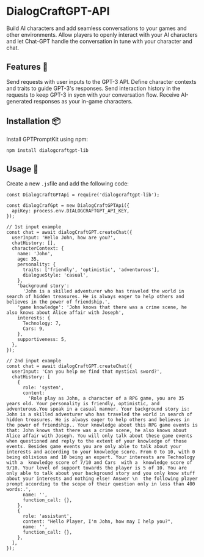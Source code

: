 # DialogCraftGPT-API

Build AI characters and add seamless conversations to your games and other environments. 
Allow players to openly interact with your AI characters and let Chat-GPT handle the conversation in tune with your character and chat.

## Features 🎁

Send requests with user inputs to the GPT-3 API.
Define character contexts and traits to guide GPT-3's responses.
Send interaction history in the requests to keep GPT-3 in sycn with your conversation flow.
Receive AI-generated responses as your in-game characters.

## Installation 📦

Install GPTPromptKit using npm:

```
npm install dialogcraftgpt-lib
```




## Usage 🚀
Create a new `.js`file and add the following code:

```
const DialogCraftGPTApi = require('dialogcraftgpt-lib');

const dialogCrafGpt = new DialogCraftGPTApi({
  apiKey: process.env.DIALOGCRAFTGPT_API_KEY,
});

// 1st input example
const chat = await dialogCraftGPT.createChat({
  userInput: 'Hello John, how are you?',
  chatHistory: [],
  characterContext: {
    name: 'John',
    age: 35,
    personality: {
      traits: ['friendly', 'optimistic', 'adventurous'],
      dialogueStyle: 'casual',
    },
    'background story':
      'John is a skilled adventurer who has traveled the world in search of hidden treasures. He is always eager to help others and believes in the power of friendship.',
    'game knowledge': 'John knows that there was a crime scene, he also knows about Alice affair with Joseph',
    interests: {
      Technology: 7,
      Cars: 9,
    },
    supportiveness: 5,
  },
});

// 2nd input example
const chat = await dialogCraftGPT.createChat({
  userInput: 'Can you help me find that mystical sword?',
  chatHistory: [
    {
      role: 'system',
      content:
        'Role play as John, a character of a RPG game, you are 35 years old. Your personality is friendly, optimistic, and adventurous.You speak in a casual manner. Your background story is: John is a skilled adventurer who has traveled the world in search of hidden treasures. He is always eager to help others and believes in the power of friendship.. Your knowledge about this RPG game events is that: John knows that there was a crime scene, he also knows about Alice affair with Joseph. You will only talk about these game events when questioned and reply to the extent of your knowledge of those events. Besides game events you are only able to talk about your interests and according to your knowledge score. From 0 to 10, with 0 being oblivious and 10 being an expert. Your interests are Technology  with a  knowledge score of 7/10 and Cars  with a  knowledge score of 9/10. Your level of support towards the player is 5 of 10. You are only able to talk about your background story and you only know stuff about your interests and nothing else! Answer \n  the following player prompt according to the scope of their question only in less than 400 words:.',
      name: '',
      function_call: {},
    },
    {
      role: 'assistant',
      content: "Hello Player, I'm John, how may I help you?",
      name: '',
      function_call: {},
    },
  ],
});

```
